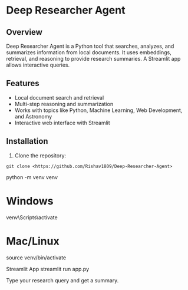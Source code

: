 # Deep Researcher Agent

## Overview
Deep Researcher Agent is a Python tool that searches, analyzes, and summarizes information from local documents. It uses embeddings, retrieval, and reasoning to provide research summaries. A Streamlit app allows interactive queries.

## Features
- Local document search and retrieval
- Multi-step reasoning and summarization
- Works with topics like Python, Machine Learning, Web Development, and Astronomy
- Interactive web interface with Streamlit

## Installation
1. Clone the repository:
```
git clone <https://github.com/Rishav1809/Deep-Researcher-Agent> 
```

python -m venv venv
# Windows
venv\Scripts\activate
# Mac/Linux
source venv/bin/activate

Streamlit App
streamlit run app.py


Type your research query and get a summary.
